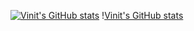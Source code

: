 [![Vinit's GitHub stats](https://github-readme-stats.vercel.app/api?username=vinitisready)](https://github.com/vinitisready/github-readme-stats)
\![Vinit's GitHub stats](https://github-readme-stats.vercel.app/api?username=vinitisready&show_icons=true&theme=radical)
